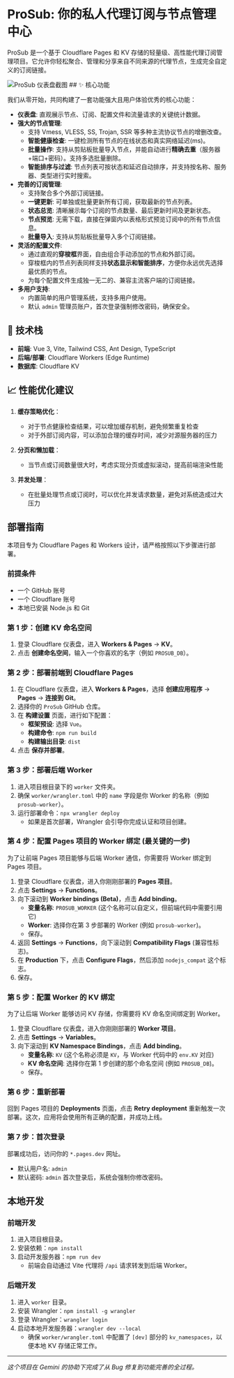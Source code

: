 # ProSub: 你的私人代理订阅与节点管理中心

ProSub 是一个基于 Cloudflare Pages 和 KV 存储的轻量级、高性能代理订阅管理项目。它允许你轻松聚合、管理和分享来自不同来源的代理节点，生成完全自定义的订阅链接。

![ProSub 仪表盘截图](https://i.imgur.com/your-dashboard-screenshot.png) ## ✨ 核心功能

我们从零开始，共同构建了一套功能强大且用户体验优秀的核心功能：

* **仪表盘**: 直观展示节点、订阅、配置文件和流量请求的关键统计数据。
* **强大的节点管理**:
    * 支持 Vmess, VLESS, SS, Trojan, SSR 等多种主流协议节点的增删改查。
    * **智能健康检查**: 一键检测所有节点的在线状态和真实网络延迟(ms)。
    * **批量操作**: 支持从剪贴板批量导入节点，并能自动进行**精确去重**（服务器+端口+密码）。支持多选批量删除。
    * **智能排序与过滤**: 节点列表可按状态和延迟自动排序，并支持按名称、服务器、类型进行实时搜索。
* **完善的订阅管理**:
    * 支持聚合多个外部订阅链接。
    * **一键更新**: 可单独或批量更新所有订阅，获取最新的节点列表。
    * **状态总览**: 清晰展示每个订阅的节点数量、最后更新时间及更新状态。
    * **节点预览**: 无需下载，直接在弹窗内以表格形式预览订阅中的所有节点信息。
    * **批量导入**: 支持从剪贴板批量导入多个订阅链接。
* **灵活的配置文件**:
    * 通过直观的**穿梭框**界面，自由组合手动添加的节点和外部订阅。
    * 穿梭框内的节点列表同样支持**状态显示和智能排序**，方便你永远优先选择最优质的节点。
    * 为每个配置文件生成独一无二的、兼容主流客户端的订阅链接。
* **多用户支持**:
    * 内置简单的用户管理系统，支持多用户使用。
    * 默认 `admin` 管理员账户，首次登录强制修改密码，确保安全。

## 🚀 技术栈

* **前端**: Vue 3, Vite, Tailwind CSS, Ant Design, TypeScript
* **后端/部署**: Cloudflare Workers (Edge Runtime)
* **数据库**: Cloudflare KV

## 📈 性能优化建议

1. **缓存策略优化**：
   - 对于节点健康检查结果，可以增加缓存机制，避免频繁重复检查
   - 对于外部订阅内容，可以添加合理的缓存时间，减少对源服务器的压力

2. **分页和懒加载**：
   - 当节点或订阅数量很大时，考虑实现分页或虚拟滚动，提高前端渲染性能

3. **并发处理**：
   - 在批量处理节点或订阅时，可以优化并发请求数量，避免对系统造成过大压力

## 部署指南

本项目专为 Cloudflare Pages 和 Workers 设计，请严格按照以下步骤进行部署。

### 前提条件
* 一个 GitHub 账号
* 一个 Cloudflare 账号
* 本地已安装 Node.js 和 Git

### 第 1 步：创建 KV 命名空间
1.  登录 Cloudflare 仪表盘，进入 **Workers & Pages** -> **KV**。
2.  点击 **创建命名空间**，输入一个你喜欢的名字（例如 `PROSUB_DB`）。

### 第 2 步：部署前端到 Cloudflare Pages
1.  在 Cloudflare 仪表盘，进入 **Workers & Pages**，选择 **创建应用程序** -> **Pages** -> **连接到 Git**。
2.  选择你的 `ProSub` GitHub 仓库。
3.  在 **构建设置** 页面，进行如下配置：
    * **框架预设**: 选择 `Vue`。
    * **构建命令**: `npm run build`
    * **构建输出目录**: `dist`
4.  点击 **保存并部署**。

### 第 3 步：部署后端 Worker
1.  进入项目根目录下的 `worker` 文件夹。
2.  确保 `worker/wrangler.toml` 中的 `name` 字段是你 Worker 的名称（例如 `prosub-worker`）。
3.  运行部署命令：`npx wrangler deploy`
    * 如果是首次部署，Wrangler 会引导你完成认证和项目创建。

### 第 4 步：配置 Pages 项目的 Worker 绑定 (最关键的一步)
为了让前端 Pages 项目能够与后端 Worker 通信，你需要将 Worker 绑定到 Pages 项目。

1.  登录 Cloudflare 仪表盘，进入你刚刚部署的 **Pages 项目**。
2.  点击 **Settings** -> **Functions**。
3.  向下滚动到 **Worker bindings (Beta)**，点击 **Add binding**。
    * **变量名称**: `PROSUB_WORKER` (这个名称可以自定义，但前端代码中需要引用它)
    * **Worker**: 选择你在第 3 步部署的 Worker (例如 `prosub-worker`)。
    * 保存。
4.  返回 **Settings** -> **Functions**，向下滚动到 **Compatibility Flags** (兼容性标志)。
5.  在 **Production** 下，点击 **Configure Flags**，然后添加 `nodejs_compat` 这个标志。
6.  保存。

### 第 5 步：配置 Worker 的 KV 绑定
为了让后端 Worker 能够访问 KV 存储，你需要将 KV 命名空间绑定到 Worker。

1.  登录 Cloudflare 仪表盘，进入你刚刚部署的 **Worker 项目**。
2.  点击 **Settings** -> **Variables**。
3.  向下滚动到 **KV Namespace Bindings**，点击 **Add binding**。
    * **变量名称**: `KV` (这个名称必须是 `KV`，与 Worker 代码中的 `env.KV` 对应)
    * **KV 命名空间**: 选择你在第 1 步创建的那个命名空间 (例如 `PROSUB_DB`)。
    * 保存。

### 第 6 步：重新部署
回到 Pages 项目的 **Deployments** 页面，点击 **Retry deployment** 重新触发一次部署。这次，应用将会使用所有正确的配置，并成功上线。

### 第 7 步：首次登录
部署成功后，访问你的 `*.pages.dev` 网址。
* 默认用户名: `admin`
* 默认密码: `admin`
首次登录后，系统会强制你修改密码。

## 本地开发

### 前端开发
1.  进入项目根目录。
2.  安装依赖：`npm install`
3.  启动开发服务器：`npm run dev`
    * 前端会自动通过 Vite 代理将 `/api` 请求转发到后端 Worker。

### 后端开发
1.  进入 `worker` 目录。
2.  安装 Wrangler：`npm install -g wrangler`
3.  登录 Wrangler：`wrangler login`
4.  启动本地开发服务器：`wrangler dev --local`
    * 确保 `worker/wrangler.toml` 中配置了 `[dev]` 部分的 `kv_namespaces`，以便本地 KV 存储正常工作。

---
*这个项目在 Gemini 的协助下完成了从 Bug 修复到功能完善的全过程。*